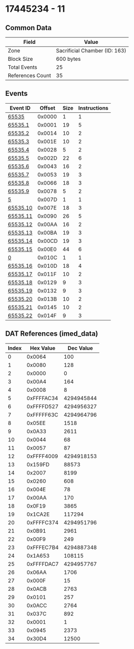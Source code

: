# 17445234 - 11

## Common Data

| Field            | Value                         |
|------------------|-------------------------------|
| Zone             | Sacrificial Chamber (ID: 163) |
| Block Size       | 600 bytes                     |
| Total Events     | 25                            |
| References Count | 35                            |

## Events

| Event ID                  | Offset   |   Size |   Instructions |
|---------------------------|----------|--------|----------------|
| [65535](./65535.md)       | 0x0000   |      1 |              1 |
| [65535.1](./65535.1.md)   | 0x0001   |     19 |              5 |
| [65535.2](./65535.2.md)   | 0x0014   |     10 |              2 |
| [65535.3](./65535.3.md)   | 0x001E   |     10 |              2 |
| [65535.4](./65535.4.md)   | 0x0028   |      5 |              2 |
| [65535.5](./65535.5.md)   | 0x002D   |     22 |              6 |
| [65535.6](./65535.6.md)   | 0x0043   |     16 |              2 |
| [65535.7](./65535.7.md)   | 0x0053   |     19 |              3 |
| [65535.8](./65535.8.md)   | 0x0066   |     18 |              3 |
| [65535.9](./65535.9.md)   | 0x0078   |      5 |              2 |
| [5](./5.md)               | 0x007D   |      1 |              1 |
| [65535.10](./65535.10.md) | 0x007E   |     18 |              3 |
| [65535.11](./65535.11.md) | 0x0090   |     26 |              5 |
| [65535.12](./65535.12.md) | 0x00AA   |     16 |              2 |
| [65535.13](./65535.13.md) | 0x00BA   |     19 |              3 |
| [65535.14](./65535.14.md) | 0x00CD   |     19 |              3 |
| [65535.15](./65535.15.md) | 0x00E0   |     44 |              6 |
| [0](./0.md)               | 0x010C   |      1 |              1 |
| [65535.16](./65535.16.md) | 0x010D   |     18 |              4 |
| [65535.17](./65535.17.md) | 0x011F   |     10 |              2 |
| [65535.18](./65535.18.md) | 0x0129   |      9 |              3 |
| [65535.19](./65535.19.md) | 0x0132   |      9 |              3 |
| [65535.20](./65535.20.md) | 0x013B   |     10 |              2 |
| [65535.21](./65535.21.md) | 0x0145   |     10 |              2 |
| [65535.22](./65535.22.md) | 0x014F   |      9 |              3 |

## DAT References (imed_data)

|   Index | Hex Value   |   Dec Value |
|---------|-------------|-------------|
|       0 | 0x0064      |         100 |
|       1 | 0x0080      |         128 |
|       2 | 0x0000      |           0 |
|       3 | 0x00A4      |         164 |
|       4 | 0x0008      |           8 |
|       5 | 0xFFFFAC34  |  4294945844 |
|       6 | 0xFFFFD527  |  4294956327 |
|       7 | 0xFFFFF63C  |  4294964796 |
|       8 | 0x05EE      |        1518 |
|       9 | 0x0A33      |        2611 |
|      10 | 0x0044      |          68 |
|      11 | 0x0057      |          87 |
|      12 | 0xFFFF4009  |  4294918153 |
|      13 | 0x159FD     |       88573 |
|      14 | 0x2007      |        8199 |
|      15 | 0x0260      |         608 |
|      16 | 0x004E      |          78 |
|      17 | 0x00AA      |         170 |
|      18 | 0x0F19      |        3865 |
|      19 | 0x1CA2E     |      117294 |
|      20 | 0xFFFFC374  |  4294951796 |
|      21 | 0x0B91      |        2961 |
|      22 | 0x00F9      |         249 |
|      23 | 0xFFFEC7B4  |  4294887348 |
|      24 | 0x1A653     |      108115 |
|      25 | 0xFFFFDAC7  |  4294957767 |
|      26 | 0x06AA      |        1706 |
|      27 | 0x000F      |          15 |
|      28 | 0x0ACB      |        2763 |
|      29 | 0x0101      |         257 |
|      30 | 0x0ACC      |        2764 |
|      31 | 0x037C      |         892 |
|      32 | 0x0001      |           1 |
|      33 | 0x0945      |        2373 |
|      34 | 0x30D4      |       12500 |
